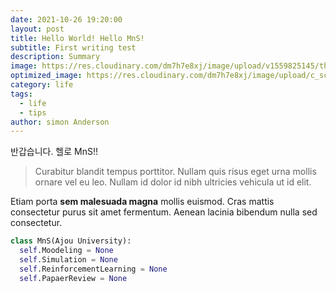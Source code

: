 ```yaml
---
date: 2021-10-26 19:20:00
layout: post
title: Hello World! Hello MnS!
subtitle: First writing test
description: Summary
image: https://res.cloudinary.com/dm7h7e8xj/image/upload/v1559825145/theme16_o0seet.jpg
optimized_image: https://res.cloudinary.com/dm7h7e8xj/image/upload/c_scale,w_380/v1559825145/theme16_o0seet.jpg
category: life
tags:
  - life
  - tips
author: simon Anderson
---
```


반갑습니다. 헬로 MnS!!

> Curabitur blandit tempus porttitor. Nullam quis risus eget urna mollis ornare vel eu leo. Nullam id dolor id nibh ultricies vehicula ut id elit.

Etiam porta **sem malesuada magna** mollis euismod. Cras mattis consectetur purus sit amet fermentum. Aenean lacinia bibendum nulla sed consectetur.

```python
class MnS(Ajou University):
  self.Moodeling = None
  self.Simulation = None
  self.ReinforcementLearning = None
  self.PapaerReview = None
```









